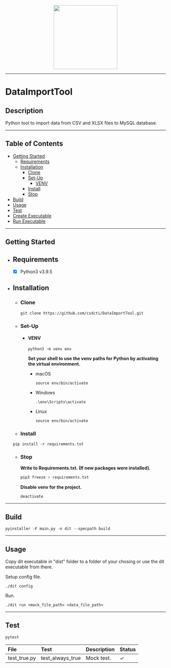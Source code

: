 <div id="header" align="center">
  <img src="https://media.giphy.com/media/kPrlykW2TpVU4HWx2O/giphy.gif" width="200"/>
</div>

---

# DataImportTool

## Description

Python tool to import data from CSV and XLSX files to MySQL database.

---

## Table of Contents

- [Getting Started](#getting-started)
  - [Requirements](#requirements)
  - [Installation](#installation)
    - [Clone](#clone)
    - [Set-Up](#set-up)
      - [VENV](#venv)
    - [Install](#install)
    - [Stop](#stop)
- [Build](#build)
- [Usage](#usage)
- [Test](#test)
- [Create Executable](#create-executable)
- [Run Executable](#run-executable)

---

## Getting Started

- ## Requirements

  - [x] Python3 v3.9.5

- ## Installation

  - ### Clone

    ```shell
    git clone https://github.com/csdcti/DataImportTool.git
    ```

  - ### Set-Up

    - #### VENV

      ```shell
      python3 -m venv env
      ```

      **Set your shell to use the venv paths for Python by activating the virtual environment.**

      - macOS

        ```shell
        source env/bin/activate
        ```

      - Windows

        ```shell
        .\env\Scripts\activate
        ```

      - Linux
        ```shell
        source env/bin/activate
        ```

  - ### Install

  ```python3
  pip install -r requirements.txt
  ```

  - ### Stop

    **Write to Requirements.txt. (If new packages were installed).**

    ```python
    pip3 freeze > requirements.txt
    ```

    **Disable venv for the project.**

    ```shell
    deactivate
    ```

---

## Build

```shell
pyinstaller -F main.py -n dit --specpath build
```

---

## Usage

Copy dit executable in \"dist\" folder to a folder of your chosing or use the dit executable from there.

Setup config file.

```shell
./dit config
```

Run.

```shell
./dit run <mock_file_path> <data_file_path>
```

---

## Test

```shell
pytest
```

| File         | Test             | Description | Status   |
| :----------- | :--------------- | :---------- | :------- |
| test_true.py | test_always_true | Mock test.  | &#10003; |
